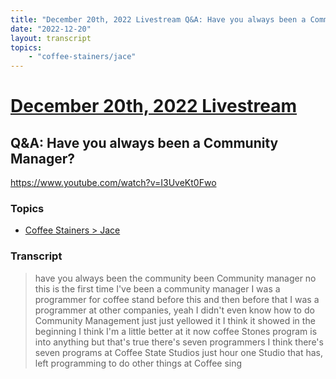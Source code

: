 ```yaml
---
title: "December 20th, 2022 Livestream Q&A: Have you always been a Community Manager?"
date: "2022-12-20"
layout: transcript
topics:
    - "coffee-stainers/jace"
---
```

# [December 20th, 2022 Livestream](../2022-12-20.md)
## Q&A: Have you always been a Community Manager?
https://www.youtube.com/watch?v=I3UveKt0Fwo

### Topics
* [Coffee Stainers > Jace](../topics/coffee-stainers/jace.md)

### Transcript

> have you always been the community been Community manager no this is the first time I've been a community manager I was a programmer for coffee stand before this and then before that I was a programmer at other companies, yeah I didn't even know how to do Community Management just just yellowed it I think it showed in the beginning I think I'm a little better at it now coffee Stones program is into anything but that's true there's seven programmers I think there's seven programs at Coffee State Studios just hour one Studio that has, left programming to do other things at Coffee sing
